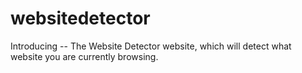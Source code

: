 # websitedetector
Introducing -- The Website Detector website, which will detect what website you are currently browsing.
